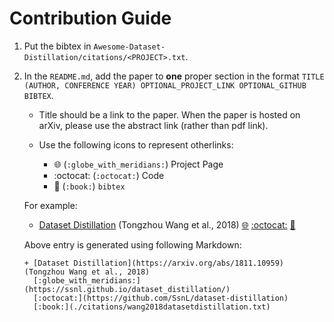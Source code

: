 # Contribution Guide

1. Put the bibtex in `Awesome-Dataset-Distillation/citations/<PROJECT>.txt`.
2. In the `README.md`, add the paper to **one** proper section in the format `TITLE (AUTHOR, CONFERENCE YEAR) OPTIONAL_PROJECT_LINK OPTIONAL_GITHUB BIBTEX`. 

   + Title should be a link to the paper. When the paper is hosted on arXiv, please use the abstract link (rather than pdf link).
 
   + Use the following icons to represent otherlinks:
		+ :globe_with_meridians: (`:globe_with_meridians:`) Project Page
		+ :octocat: (`:octocat:`) Code
		+ :book: (`:book:`) `bibtex`

   For example:

   + [Dataset Distillation](https://arxiv.org/abs/1811.10959) (Tongzhou Wang et al., 2018) [:globe_with_meridians:](https://ssnl.github.io/dataset_distillation/) [:octocat:](https://github.com/SsnL/dataset-distillation) [:book:](./citations/wang2018datasetdistillation.txt)

   
   Above entry is generated using following Markdown:
   
   ```
   + [Dataset Distillation](https://arxiv.org/abs/1811.10959) (Tongzhou Wang et al., 2018) 
     [:globe_with_meridians:](https://ssnl.github.io/dataset_distillation/) 
     [:octocat:](https://github.com/SsnL/dataset-distillation) 
     [:book:](./citations/wang2018datasetdistillation.txt)

   ```
